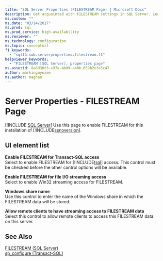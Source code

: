 ```yaml
---
title: "SQL Server Properties (FILESTREAM Page) | Microsoft Docs"
description: Get acquainted with FILESTREAM settings in SQL Server. Learn how to turn on FILESTREAM, and see how to configure remote client access and other properties.
ms.custom: ""
ms.date: "03/14/2017"
ms.prod: sql
ms.prod_service: high-availability
ms.reviewer: ""
ms.technology: configuration
ms.topic: conceptual
f1_keywords: 
  - "sql13.swb.serverproperties.filestream.f1"
helpviewer_keywords: 
  - "FILESTREAM [SQL Server], properties page"
ms.assetid: 8a8d38d3-e97a-4b09-a40b-659b2e3a5c47
author: markingmyname
ms.author: maghan
---
```

# Server Properties - FILESTREAM Page
 [!INCLUDE [SQL Server](../../includes/applies-to-version/sqlserver.md)]
  Use this page to enable FILESTREAM for this installation of [!INCLUDE[ssnoversion](../../includes/ssnoversion-md.md)].  
  
## UI element list  
 **Enable FILESTREAM for Transact-SQL access**  
 Select to enable FILESTREAM for [!INCLUDE[tsql](../../includes/tsql-md.md)] access. This control must be checked before the other control options will be available.  
  
 **Enable FILESTREAM for file I/O streaming access**  
 Select to enable Win32 streaming access for FILESTREAM.  
  
 **Windows share name**  
 Use this control to enter the name of the Windows share in which the FILESTREAM data will be stored.  
  
 **Allow remote clients to have streaming access to FILESTREAM data**  
 Select this control to allow remote clients to access this FILESTREAM data on this server.  
  
## See Also  
 [FILESTREAM &#40;SQL Server&#41;](../../relational-databases/blob/filestream-sql-server.md)   
 [sp_configure &#40;Transact-SQL&#41;](../../relational-databases/system-stored-procedures/sp-configure-transact-sql.md)  
  
  
